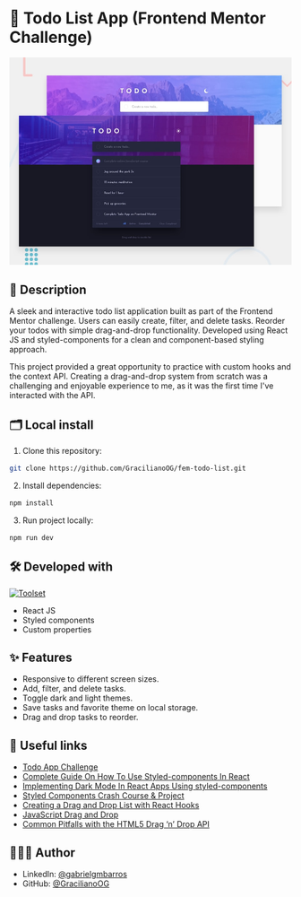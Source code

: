 # 📒 Todo List App (Frontend Mentor Challenge)

![App preview in different themes](./design/desktop-preview.jpg)

## 📖 Description

A sleek and interactive todo list application built as part of the Frontend Mentor challenge. Users can easily create, filter, and delete tasks. Reorder your todos with simple drag-and-drop functionality. Developed using React JS and styled-components for a clean and component-based styling approach.

This project provided a great opportunity to practice with custom hooks and the context API. Creating a drag-and-drop system from scratch was a challenging and enjoyable experience to me, as it was the first time I've interacted with the API.

## 🗂️ Local install

1. Clone this repository:

```bash
git clone https://github.com/GracilianoOG/fem-todo-list.git
```

2. Install dependencies:

```bash
npm install
```

3. Run project locally:

```bash
npm run dev
```

## 🛠️ Developed with

[![Toolset](https://skillicons.dev/icons?i=react,styledcomponents,js,css,html)](https://skillicons.dev)

- React JS
- Styled components
- Custom properties

## ✨ Features

- Responsive to different screen sizes.
- Add, filter, and delete tasks.
- Toggle dark and light themes.
- Save tasks and favorite theme on local storage.
- Drag and drop tasks to reorder.

## 🔗 Useful links

- [Todo App Challenge](https://www.frontendmentor.io/challenges/todo-app-Su1_KokOW)
- [Complete Guide On How To Use Styled-components In React](https://dev.to/elijahtrillionz/complete-guide-on-how-to-use-styled-components-in-react-360c)
- [Implementing Dark Mode In React Apps Using styled-components](https://www.smashingmagazine.com/2020/04/dark-mode-react-apps-styled-components/)
- [Styled Components Crash Course & Project](https://www.youtube.com/watch?v=02zO0hZmwnw)
- [Creating a Drag and Drop List with React Hooks](https://dev.to/florantara/creating-a-drag-and-drop-list-with-react-hooks-4c0i)
- [JavaScript Drag and Drop](https://www.javascripttutorial.net/web-apis/javascript-drag-and-drop/)
- [Common Pitfalls with the HTML5 Drag ‘n’ Drop API](https://medium.com/@reiberdatschi/common-pitfalls-with-html5-drag-n-drop-api-9f011a09ee6c)

## 🧑🏻‍💻 Author

- LinkedIn: [@gabrielgmbarros](https://www.linkedin.com/in/gabrielgmbarros)
- GitHub: [@GracilianoOG](https://github.com/GracilianoOG)
